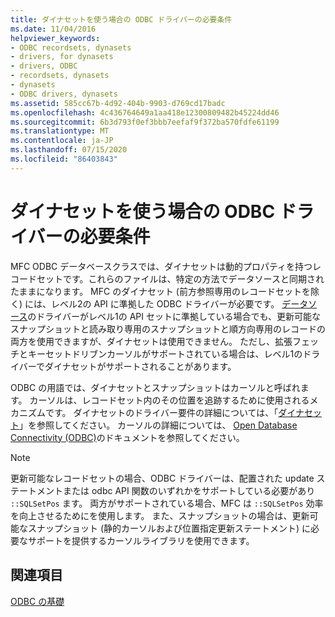 ```yaml
---
title: ダイナセットを使う場合の ODBC ドライバーの必要条件
ms.date: 11/04/2016
helpviewer_keywords:
- ODBC recordsets, dynasets
- drivers, for dynasets
- drivers, ODBC
- recordsets, dynasets
- dynasets
- ODBC drivers, dynasets
ms.assetid: 585cc67b-4d92-404b-9903-d769cd17badc
ms.openlocfilehash: 4c436764649a1aa418e12300809482b45224dd46
ms.sourcegitcommit: 6b3d793f0ef3bbb7eefaf9f372ba570fdfe61199
ms.translationtype: MT
ms.contentlocale: ja-JP
ms.lasthandoff: 07/15/2020
ms.locfileid: "86403843"
---
```

# <a name="odbc-driver-requirements-for-dynasets"></a>ダイナセットを使う場合の ODBC ドライバーの必要条件

MFC ODBC データベースクラスでは、ダイナセットは動的プロパティを持つレコードセットです。これらのファイルは、特定の方法でデータソースと同期されたままになります。 MFC のダイナセット (前方参照専用のレコードセットを除く) には、レベル2の API に準拠した ODBC ドライバーが必要です。 [データソース](../../data/odbc/data-source-odbc.md)のドライバーがレベル1の API セットに準拠している場合でも、更新可能なスナップショットと読み取り専用のスナップショットと順方向専用のレコードの両方を使用できますが、ダイナセットは使用できません。 ただし、拡張フェッチとキーセットドリブンカーソルがサポートされている場合は、レベル1のドライバーでダイナセットがサポートされることがあります。

ODBC の用語では、ダイナセットとスナップショットはカーソルと呼ばれます。 カーソルは、レコードセット内のその位置を追跡するために使用されるメカニズムです。 ダイナセットのドライバー要件の詳細については、「[ダイナセット](../../data/odbc/dynaset.md)」を参照してください。 カーソルの詳細については、 [Open Database Connectivity (ODBC)](/sql/odbc/microsoft-open-database-connectivity-odbc)のドキュメントを参照してください。

> [!NOTE]
> 更新可能なレコードセットの場合、ODBC ドライバーは、配置された update ステートメントまたは odbc API 関数のいずれかをサポートしている必要があり `::SQLSetPos` ます。 両方がサポートされている場合、MFC は `::SQLSetPos` 効率を向上させるためにを使用します。 また、スナップショットの場合は、更新可能なスナップショット (静的カーソルおよび位置指定更新ステートメント) に必要なサポートを提供するカーソルライブラリを使用できます。

## <a name="see-also"></a>関連項目

[ODBC の基礎](../../data/odbc/odbc-basics.md)
